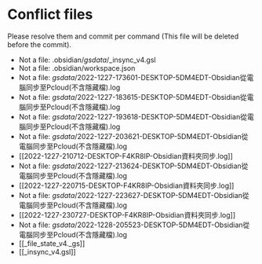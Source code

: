 # Conflict files
Please resolve them and commit per command (This file will be deleted before the commit).
- Not a file: .obsidian/_gsdata_/_insync_v4.gsl
- Not a file: .obsidian/workspace.json
- Not a file: _gsdata_/2022-1227-173601-DESKTOP-5DM4EDT-Obsidian從電腦同步至Pcloud(不含隱藏檔).log
- Not a file: _gsdata_/2022-1227-183615-DESKTOP-5DM4EDT-Obsidian從電腦同步至Pcloud(不含隱藏檔).log
- Not a file: _gsdata_/2022-1227-193618-DESKTOP-5DM4EDT-Obsidian從電腦同步至Pcloud(不含隱藏檔).log
- Not a file: _gsdata_/2022-1227-203621-DESKTOP-5DM4EDT-Obsidian從電腦同步至Pcloud(不含隱藏檔).log
- [[2022-1227-210712-DESKTOP-F4KR8IP-Obsidian資料夾同步.log]]
- Not a file: _gsdata_/2022-1227-213624-DESKTOP-5DM4EDT-Obsidian從電腦同步至Pcloud(不含隱藏檔).log
- [[2022-1227-220715-DESKTOP-F4KR8IP-Obsidian資料夾同步.log]]
- Not a file: _gsdata_/2022-1227-223627-DESKTOP-5DM4EDT-Obsidian從電腦同步至Pcloud(不含隱藏檔).log
- [[2022-1227-230727-DESKTOP-F4KR8IP-Obsidian資料夾同步.log]]
- Not a file: _gsdata_/2022-1228-205523-DESKTOP-5DM4EDT-Obsidian從電腦同步至Pcloud(不含隱藏檔).log
- [[_file_state_v4._gs]]
- [[_insync_v4.gsl]]